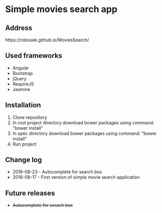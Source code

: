 <h1>Simple movies search app</h1>
<h2>Address</h2>
<p>https://robosek.github.io/MoviesSearch/</p>
<h2>Used frameworks</h2>
<ul>
<li>Angular</li>
<li>Bootstrap</li>
<li>jQuery</li>
<li>RequireJS</li>
<li>Jasmine</li>
</ul>
<h2>Installation</h2>
<ol type="1">
<li>Clone repository</li>
<li>In root project directory download bower packages using command: "bower install"</li>
<li>In spec directory download bower packages using command: "bower install"</li>
<li>Run project</li>
</ol>
<h2>Change log</h2>
<ul>
    <li>2016-08-23 - Autocomplete for search box</li>
    <li>2016-08-17 - First version of simple movie search application</li>
</ul>
<h2>Future releases</h2>
<ul>
    <li><s>Autocomplete for serach box</s></li>
</ul>
